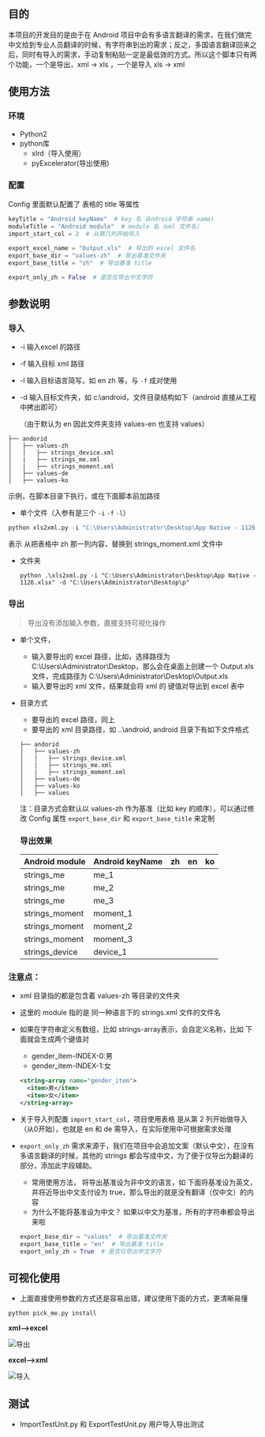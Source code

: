 ## 目的

本项目的开发目的是由于在 Android 项目中会有多语言翻译的需求，在我们做完中文给到专业人员翻译的时候，有字符串到出的需求；反之，多国语言翻译回来之后，同时有导入的需求，手动复制粘贴一定是最低效的方式。所以这个脚本只有两个功能，一个是导出，xml -> xls ，一个是导入 xls -> xml

## 使用方法

### 环境
- Python2
- python库 
    - xlrd（导入使用）
    - pyExcelerator(导出使用)

### 配置
Config 里面默认配置了 表格的 title 等属性
```python
keyTitle = "Android keyName"  # key 名（Android 字符串 name)
moduleTitle = "Android module"  # module 名（xml 文件名）
import_start_col = 2  # 从第几列开始导入
    
export_excel_name = "Output.xls"  # 导出的 excel 文件名
export_base_dir = "values-zh"  # 导出基准文件夹
export_base_title = "zh"  # 导出基准 title

export_only_zh = False  # 是否仅导出中文字符
```

## 参数说明 

### 导入

- -i 输入excel 的路径

- -f 输入目标 xml 路径

- -l 输入目标语言简写，如 en zh 等，与 ```-f``` 成对使用

- -d 输入目标文件夹，如 c:\android，文件目录结构如下（android 直接从工程中拷出即可）

  （由于默认为 en 因此文件夹支持 values-en 也支持 values）

```
├── andorid
│   ├── values-zh
│   |	├── strings_device.xml
│   |	├── strings_me.xml
│   |	├── strings_moment.xml
│   ├── values-de
│   ├── values-ko
```

 示例，在脚本目录下执行，或在下面脚本前加路径

- 单个文件（入参有是三个 ```-i``` ```-f``` ```-l```）

```python
python xls2xml.py -i "C:\Users\Administrator\Desktop\App Native - 1126.xlsx" -l "en" -f "C:\Users\Administrator\Desktop\p\strings_moment.xml"
```

表示 从把表格中 zh 那一列内容，替换到 strings_moment.xml 文件中

- 文件夹

  ```
  python .\xls2xml.py -i "C:\Users\Administrator\Desktop\App Native - 1126.xlsx" -d "C:\Users\Administrator\Desktop\p"
  ```
### 导出
> 导出没有添加输入参数，直接支持可视化操作
- 单个文件，
    - 输入要导出的 excel 路径，比如，选择路径为 C:\Users\Administrator\Desktop，那么会在桌面上创建一个 Output.xls 文件，完成路径为 C:\Users\Administrator\Desktop\Output.xls
    - 输入要导出的 xml 文件，结果就会将 xml 的 键值对导出到 excel 表中
    
- 目录方式
    - 要导出的 excel 路径，同上
    - 要导出的 xml 目录路径，如 ..\android, android 目录下有如下文件格式
   
   
    ```
    ├── andorid
    │   ├── values-zh
    │   |	├── strings_device.xml
    │   |	├── strings_me.xml
    │   |	├── strings_moment.xml
    │   ├── values-de
    │   ├── values-ko
    │   ├── values
    ```
    注：目录方式会默认以 values-zh 作为基准（比如 key 的顺序），可以通过修改 Config 属性 ```export_base_dir``` 和 ```export_base_title``` 来定制
   
   ### 导出效果
   
   | Android module | Android keyName | zh   | en   | ko   |
   | -------------- | --------------- | ---- | ---- | ---- |
   | strings_me     | me_1            |      |      |      |
   | strings_me     | me_2            |      |      |      |
   | strings_me     | me_3            |      |      |      |
   | strings_moment | moment_1        |      |      |      |
   | strings_moment | moment_2        |      |      |      |
   | strings_moment | moment_3        |      |      |      |
   | strings_device | device_1        |      |      |      |
### 注意点：

- xml 目录指的都是包含着 values-zh 等目录的文件夹

- 这里的 module 指的是 同一种语言下的 strings.xml 文件的文件名

- 如果在字符串定义有数组，比如 strings-array表示，会自定义名称，比如 下面就会生成两个键值对

  - gender_item-INDEX-0:男
  - gender_item-INDEX-1:女

  ```xml
  <string-array name="gender_item">    
  	<item>男</item>    
  	<item>女</item>
  </string-array>
  ```
- 关于导入列配置 ```import_start_col```，项目使用表格 是从第 2 列开始做导入（从0开始），也就是 en 和 de 需导入，在实际使用中可根据需求处理
- ```export_only_zh``` 需求来源于，我们在项目中会追加文案（默认中文），在没有多语言翻译的时候，其他的 strings 都会写成中文，为了便于仅导出为翻译的部分，添加此字段辅助。
    - 常用使用方法， 将导出基准设为非中文的语言，如 下面将基准设为英文，并将近导出中文支付设为 true，那么导出的就是没有翻译（仅中文）的内容
    - 为什么不能将基准设为中文？ 如果以中文为基准，所有的字符串都会导出来啦
    ```python
    export_base_dir = "values"  # 导出基准文件夹
    export_base_title = "en"  # 导出基准 title
    export_only_zh = True  # 是否仅导出中文字符
    ```
## 可视化使用

- 上面直接使用参数的方式还是容易出错，建议使用下面的方式，更清晰易懂

```python pick_me.py install```

**xml——>excel**

![导出](https://github.com/tingtingtina/StringCovertTool/blob/master/image/export%20xml.png)

**excel——>xml**

![导入](https://github.com/tingtingtina/StringCovertTool/blob/master/image/import%20xml.png)

## 测试
- ImportTestUnit.py 和 ExportTestUnit.py 用户导入导出测试
